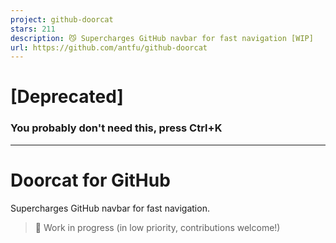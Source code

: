 ```yaml
---
project: github-doorcat
stars: 211
description: 😼 Supercharges GitHub navbar for fast navigation [WIP]
url: https://github.com/antfu/github-doorcat
---
```


\[Deprecated\]
==============

### You probably don't need this, press Ctrl+K

* * *

Doorcat for GitHub
==================

Supercharges GitHub navbar for fast navigation.

> 🚧 Work in progress (in low priority, contributions welcome!)

